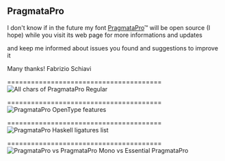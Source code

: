 ## PragmataPro




I don't know if in the future my font [PragmataPro](http://www.fsd.it/shop/fonts/pragmatapro)™ will be open source (I hope)
while you visit its web page for more informations and updates 

and keep me informed about issues you found and suggestions to improve it

Many thanks!
Fabrizio Schiavi


=======================================
<img src="http://www.fsd.it/fonts/pragmatapro/All_chars.png" alt="All chars of PragmataPro Regular">


=======================================
<img src="http://www.fsd.it/fonts/pragmatapro/OpenType_features.png" alt="PragmataPro OpenType features">


=======================================
<img src="http://www.fsd.it/fonts/pragmatapro/PragmataPro_Haskell_liga.png" alt="PragmataPro Haskell ligatures list">


=======================================
<img src="http://www.fsd.it/fonts/pragmatapro/PP_PPM_EPP.png" alt="PragmataPro vs PragmataPro Mono vs Essential PragmataPro">

